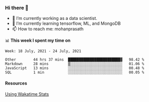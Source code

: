 ### Hi there 👋

- 🔭 I’m currently working as a data scientist.
- 🌱 I’m currently learning tensorflow, ML, and MongoDB
- 📫 How to reach me: mohanprasath

📊 **This week I spent my time on**
<!--START_SECTION:waka-->
```text
Week: 18 July, 2021 - 24 July, 2021

Other        44 hrs 37 mins  ████████████████████████▓   98.42 % 
Markdown     28 mins         ▒░░░░░░░░░░░░░░░░░░░░░░░░   01.06 % 
JavaScript   13 mins         ░░░░░░░░░░░░░░░░░░░░░░░░░   00.48 % 
SQL          1 min           ░░░░░░░░░░░░░░░░░░░░░░░░░   00.05 % 
```
<!--END_SECTION:waka-->

#### Resources
[Using Wakatime Stats](https://github.com/marketplace/actions/waka-readme)
